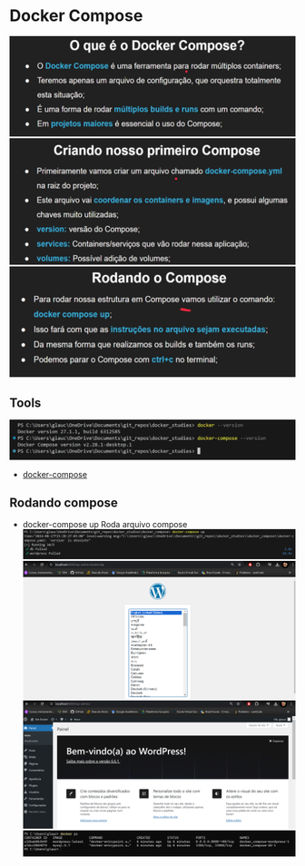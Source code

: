 # Docker Compose

![alt text](asset/image.png)
![alt text](asset/image-2.png)
![alt text](asset/image-3.png)

## Tools

![alt text](asset/image-1.png)

- [docker-compose](https://docs.docker.com/compose/install/)

## Rodando compose

- docker-compose up
Roda arquivo compose
![alt text](asset/image-4.png)
![alt text](asset/image-5.png)
![alt text](asset/image-6.png)
![alt text](asset/image-7.png)
